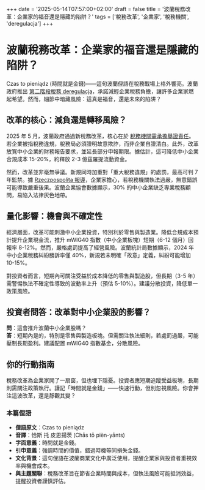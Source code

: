 +++
date = '2025-05-14T07:57:00+02:00'
draft = false
title = '波蘭稅務改革：企業家的福音還是隱藏的陷阱？'
tags = ['稅務改革', '企業家', '稅務機關', 'deregulacja']
+++

# 波蘭稅務改革：企業家的福音還是隱藏的陷阱？

Czas to pieniądz (時間就是金錢)——這句波蘭俚語在稅務戰場上格外響亮。波蘭政府推出 [第二階段稅務 deregulacja](https://businessinsider.com.pl/prawo/rzad-przyjal-drugi-pakiet-deregulacji-ulatwienia-dla-podatnikow-i-przedsiebiorcow/6z5m3xn)，承諾減輕企業稅務負擔，讓許多企業家燃起希望。然而，細節中暗藏風險：這真是福音，還是未來的陷阱？

## 改革的核心：減負還是轉移風險？

2025 年 5 月，波蘭政府通過新稅務改革，核心在於 [稅務機關需承擔舉證責任](https://www.money.pl/gospodarka/rzad-po-stronie-podatnika-fiskus-bedzie-musial-udowodnic-wine-7156286325930528a.html)。若企業被指稅務違規，稅務局必須證明故意欺詐，而非企業自證清白。此外，改革放寬中小企業的財務報告要求，並延長部分申報期限。據估計，這可降低中小企業合規成本 15-20%，約釋放 2-3 億茲羅提流動資金。

然而，改革並非毫無爭議。新規同時加重對「重大稅務違規」的處罰，最高可判 7 年監禁。據 [Rzeczpospolita 報導](https://pro.rp.pl/podatki/art42266801-do-wiezienia-za-przedawnione-podatki-przedsiebiorcy-krytykuja-pomysl-ministerstwa-finansow)，企業家擔心，若稅務機關執法過嚴，無意錯誤可能導致嚴重後果。波蘭企業協會數據顯示，30% 的中小企業缺乏專業稅務顧問，易陷入法律灰色地帶。

## 量化影響：機會與不確定性

經濟層面，改革可能刺激中小企業投資，特別利於零售與製造業。降低合規成本預計提升企業現金流，推升 mWIG40 指數（中小企業板塊）短期（6-12 個月）回報率 8-12%。然而，嚴格處罰提高了經營風險。波蘭統計局數據顯示，2024 年中小企業稅務糾紛勝訴率僅 40%，新規若未明確「故意」定義，糾紛可能增加 10-15%。

對投資者而言，短期內可關注受益於成本降低的零售與製造股，但長期（3-5 年）需警惕執法不確定性導致的波動率上升（預估 5-10%）。建議分散投資，降低單一政策風險。

## 投資者問答：改革對中小企業股的影響？

**問**：這會推升波蘭中小企業股嗎？  
**答**：短期內是的，特別是零售與製造板塊。但需關注執法細則，若處罰過嚴，可能壓制長期盈利。建議配置 mWIG40 指數基金，分散風險。

## 你的行動指南

稅務改革為企業家開了一扇窗，但也埋下隱憂。投資者應短期追蹤受益板塊，長期則需關注政策執行。謹記「時間就是金錢」——快速行動，但別忽視風險。你會押注這波改革，還是靜觀其變？

### 本篇俚語

- **俚語原文**：Czas to pieniądz  
- **音譯**：恰斯 托 皮恩揚茨 (Chās tō pièn-yānts)  
- **字面意義**：時間就是金錢。  
- **引申意義**：強調時間的價值，錯過時機等同損失金錢。  
- **文化背景**：這句俚語在波蘭商業文化中廣泛使用，提醒企業家與投資者重視效率與機會成本。  
- **與主題關聯**：稅務改革旨在節省企業時間與成本，但執法風險可能抵消效益，提醒投資者謹慎評估。